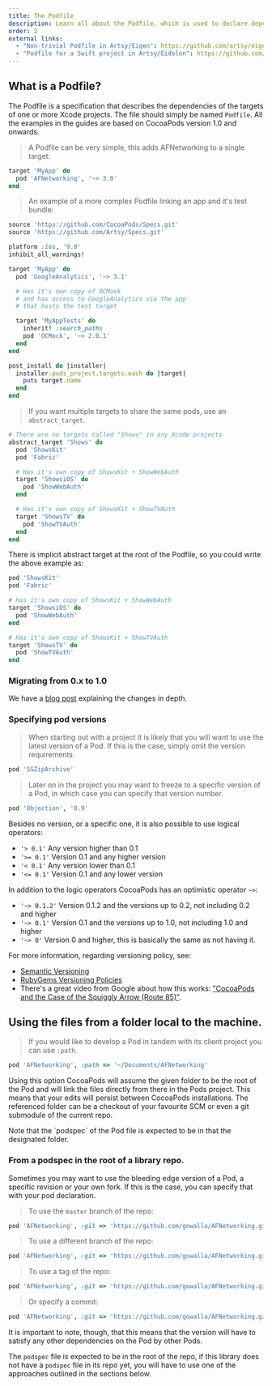 ```yaml
---
title: The Podfile
description: Learn all about the Podfile, which is used to declare dependencies for your project.
order: 2
external links:
  - "Non-trivial Podfile in Artsy/Eigen": https://github.com/artsy/eigen/blob/master/Podfile
  - "Podfile for a Swift project in Artsy/Eidolon": https://github.com/artsy/eidolon/blob/master/Podfile
---
```


## What is a Podfile?

The Podfile is a specification that describes the dependencies of the
targets of one or more Xcode projects. The file should simply be named `Podfile`.
All the examples in the guides are based on CocoaPods version 1.0 and onwards.

> A Podfile can be very simple, this adds AFNetworking to a single target:

```ruby
target 'MyApp' do
  pod 'AFNetworking', '~> 3.0'
end
```

> An example of a more complex Podfile linking an app and it's test bundle:

```ruby
source 'https://github.com/CocoaPods/Specs.git'
source 'https://github.com/Artsy/Specs.git'

platform :ios, '9.0'
inhibit_all_warnings!

target 'MyApp' do
  pod 'GoogleAnalytics', '~> 3.1'

  # Has it's own copy of OCMock
  # and has access to GoogleAnalytics via the app
  # that hosts the test target

  target 'MyAppTests' do
    inherit! :search_paths
    pod 'OCMock', '~> 2.0.1'
  end
end

post_install do |installer|
  installer.pods_project.targets.each do |target|
    puts target.name
  end
end
 ```

> If you want multiple targets to share the same pods, use an `abstract_target`.

```ruby
# There are no targets called "Shows" in any Xcode projects
abstract_target 'Shows' do
  pod 'ShowsKit'
  pod 'Fabric'

  # Has it's own copy of ShowsKit + ShowWebAuth
  target 'ShowsiOS' do
    pod 'ShowWebAuth'
  end

  # Has it's own copy of ShowsKit + ShowTVAuth
  target 'ShowsTV' do
    pod 'ShowTVAuth'
  end
end
```

There is implicit abstract target at the root of the Podfile, so you could write the above example as:

``` ruby
pod 'ShowsKit'
pod 'Fabric'

# Has it's own copy of ShowsKit + ShowWebAuth
target 'ShowsiOS' do
  pod 'ShowWebAuth'
end

# Has it's own copy of ShowsKit + ShowTVAuth
target 'ShowsTV' do
  pod 'ShowTVAuth'
end
```

### Migrating from 0.x to 1.0

We have a [blog post](http://blog.cocoapods.org/CocoaPods-1.0/) explaining the changes in depth.

### Specifying pod versions

> When starting out with a project it is likely that you will want to use the latest version of a Pod. If this is the case, simply omit the version requirements.

```ruby
pod 'SSZipArchive'
```

> Later on in the project you may want to freeze to a specific version of a Pod, in which case you can specify that version number.

```ruby
pod 'Objection', '0.9'
```

Besides no version, or a specific one, it is also possible to use logical operators:

* `'> 0.1'`    Any version higher than 0.1
* `'>= 0.1'`   Version 0.1 and any higher version
* `'< 0.1'`    Any version lower than 0.1
* `'<= 0.1'`   Version 0.1 and any lower version

In addition to the logic operators CocoaPods has an optimistic operator `~>`:

* `'~> 0.1.2'` Version 0.1.2 and the versions up to 0.2, not including 0.2 and higher
* `'~> 0.1'` Version 0.1 and the versions up to 1.0, not including 1.0 and higher
* `'~> 0'` Version 0 and higher, this is basically the same as not having it.

For more information, regarding versioning policy, see:

* [Semantic Versioning](http://semver.org)
* [RubyGems Versioning Policies](http://guides.rubygems.org/patterns/#semantic-versioning)
* There's a great video from Google about how this works: ["CocoaPods and the Case of the Squiggly Arrow (Route 85)"](https://www.youtube.com/watch?v=x4ARXyovvPc).

## Using the files from a folder local to the machine.

> If you would like to develop a Pod in tandem with its client
project you can use `:path`.

```ruby
pod 'AFNetworking', :path => '~/Documents/AFNetworking'
```

Using this option CocoaPods will assume the given folder to be the
root of the Pod and will link the files directly from there in the
Pods project. This means that your edits will persist between CocoaPods
installations. The referenced folder can be a checkout of your favourite SCM or
even a git submodule of the current repo.

<aside>Note that the `podspec` of the Pod file is expected to be in that the designated folder.</aside>

### From a podspec in the root of a library repo.

Sometimes you may want to use the bleeding edge version of a Pod, a
specific revision or your own fork. If this is the case, you can specify that with your
pod declaration.

> To use the `master` branch of the repo:

```ruby
pod 'AFNetworking', :git => 'https://github.com/gowalla/AFNetworking.git'
````

> To use a different branch of the repo:

```ruby
pod 'AFNetworking', :git => 'https://github.com/gowalla/AFNetworking.git', :branch => 'dev'
```

> To use a tag of the repo:

```ruby
pod 'AFNetworking', :git => 'https://github.com/gowalla/AFNetworking.git', :tag => '0.7.0'
```

> Or specify a commit:

```ruby
pod 'AFNetworking', :git => 'https://github.com/gowalla/AFNetworking.git', :commit => '082f8319af'
```

It is important to note, though, that this means that the version will
have to satisfy any other dependencies on the Pod by other Pods.

The `podspec` file is expected to be in the root of the repo, if this
library does not have a `podspec` file in its repo yet, you will have
to use one of the approaches outlined in the sections below.
